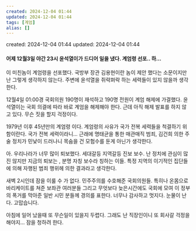 ```yaml
---
created: 2024-12-04 01:44
updated: 2024-12-04 01:44
tags: [계엄]
alias: []
---
```


created: 2024-12-04 01:44
updated: 2024-12-04 01:44

#### 어제 12월3일 야간 23시 윤석열이가 드디어 일을 냈다. 계엄령 선포.. 하...

이 미친놈이 계엄령을 선포했다. 국방부 장관 김용현이란 놈이 제안 했다는 소문이지만 난 그렇게 생각하지 않는다. 주변에 윤석열을 쥐락펴락 하는 세력들이 있지 않을까 생각한다.

12월4일 01:00경 국회의원 190명이 재석하고 190명 전원이 계엄 해제에 가결했다.
윤석열이는 국회 의결에 따라 바로 계엄을 해제해야 한다. 근데 아직 해제 발표를 하지 않고 있다. 무슨 짓을 할지 걱정이다.

1979년 이후 45년만의 계엄령 이다. 
계엄령의 사유가 국가 전복 세력들을 척결하기 위함이란다. 국가 전복 세력이라니... 
근래에 명태균을 통한 매관매직 범죄, 김건희 의한  주술 정치가 민낯이 드러나니 목숨을 건 모험수를 둔게 아닌가 생각한다.

아. 우리나라가 너무 많이 퇴보했다.
세대갈등 지역갈등 진보 보수. 
난 정치에 관심이 많진 않지만 지금의 퇴보는 , 분명 자칭 보수라 칭하는 이들.  특정 지역의 이기적인 집단들에 의해 자행된 범죄 행위헤 의한 결과라고 생각한다.

새벽 2시인데 잠을 이룰 수 가 없다.
민주주의를 수호해준 국회의원들. 특히나 온몸으로 바리케이트를 쳐준 보좌관 여러분들 그리고 무엇보다 늦은시간에도 국회에 모여 이 정부의 폭거를 막아준 일반 시민 분들께 경의를 표한다. 너무나 감사하고 멋지다. 눈물이 난다. 고맙습니다.

아침에 일어 났을때 또 무슨일이 있을지 두렵다.
그래도 난 직장인이니 또 회사갈 걱정을 해야지... 잠을 청하려 한다.
